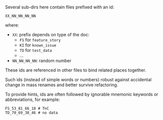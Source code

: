 
Several sub-dirs here contain files prefixed with an id:

```
XX_NN_NN_NN_NN
```
where:
*   `XX`: prefix depends on type of the doc:
    *   `FS` for `feature_story`
    *   `KI` for `known_issue`
    *   `TD` for `test_data`
    *   ...
*   `NN_NN_NN_NN`: random number

These ids are referenced in other files to bind related places together.

Such ids (instead of simple words or numbers) robust against accidental change in mass renames
and better survive refactoring.

To provide hints, ids are often followed by ignorable mnemonic keywords or abbreviations, for example:

```
FS_53_81_66_18 # TnC
TD_70_69_38_46 # no data
```

